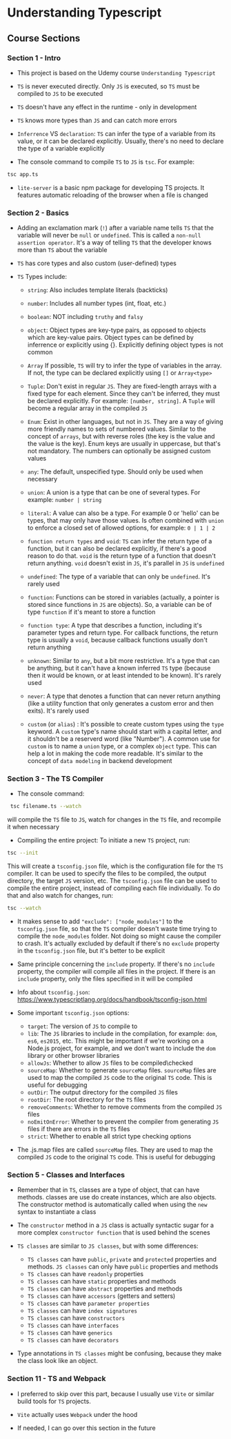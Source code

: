 # Understanding Typescript

## Course Sections

### Section 1 - Intro

- This project is based on the Udemy course `Understanding Typescript`

- `TS` is never executed directly. Only `JS` is executed, so `TS` must be
  compiled to `JS` to be executed

- `TS` doesn't have any effect in the runtime - only in development

- `TS` knows more types than `JS` and can catch more errors

- `Inferrence` VS `declaration`: `TS` can infer the type of a variable from its
  value, or it can be declared explicitly. Usually, there's no need to declare
  the type of a variable explicitly

- The console command to compile `TS` to `JS` is `tsc`. For example:

```bash
tsc app.ts
```

- `lite-server` is a basic npm package for developing TS projects. It features
  automatic reloading of the browser when a file is changed

### Section 2 - Basics

- Adding an exclamation mark (`!`) after a variable name tells `TS` that the
  variable will never be `null` or `undefined`. This is called a
  `non-null assertion operator`. It's a way of telling `TS` that the developer
  knows more than `TS` about the variable

- `TS` has core types and also custom (user-defined) types

- `TS` Types include:

  - `string`: Also includes template literals (backticks)

  - `number`: Includes all number types (int, float, etc.)

  - `boolean`: NOT including `truthy` and `falsy`

  - `object`: Object types are key-type pairs, as opposed to objects which are
    key-value pairs. Object types can be defined by inferrence or explicitly
    using {}. Explicitly defining object types is not common

  - `Array` If possible, `TS` will try to infer the type of variables in the
    array. If not, the type can be declared explicitly using `[]` or
    `Array<type>`

  - `Tuple`: Don't exist in regular `JS`. They are fixed-length arrays with a
    fixed type for each element. Since they can't be inferred, they must be
    declared explicitly. For example: `[number, string]`. A `Tuple` will become
    a regular array in the compiled `JS`

  - `Enum`: Exist in other languages, but not in `JS`. They are a way of giving
    more friendly names to sets of numbered values. Similar to the concept of
    `arrays`, but with reverse roles (the key is the value and the value is the
    key). Enum keys are usually in uppercase, but that's not mandatory. The
    numbers can optionally be assigned custom values

  - `any`: The default, unspecified type. Should only be used when necessary

  - `union`: A union is a type that can be one of several types. For example:
    `number | string`

  - `literal`: A value can also be a type. For example 0 or 'hello' can be
    types, that may only have those values. Is often combined with `union` to
    enforce a closed set of allowed options, for example: `0 | 1 | 2`

  - `function return types` and `void`: `TS` can infer the return type of a
    function, but it can also be declared explicitly, if there's a good reason
    to do that. `void` is the return type of a function that doesn't return
    anything. `void` doesn't exist in `JS`, it's parallel in `JS` is `undefined`

  - `undefined`: The type of a variable that can only be `undefined`. It's
    rarely used

  - `function`: Functions can be stored in variables (actually, a pointer is
    stored since functions in `JS` are objects). So, a variable can be of type
    `function` if it's meant to store a function

  - `function type`: A type that describes a function, including it's parameter
    types and return type. For callback functions, the return type is usually a
    `void`, because callback functions usually don't return anything

  - `unknown`: Similar to `any`, but a bit more restrictive. It's a type that
    can be anything, but it can't have a known inferred `TS` type (because then
    it would be known, or at least intended to be known). It's rarely used

  - `never`: A type that denotes a function that can never return anything (like
    a utility function that only generates a custom error and then exits). It's
    rarely used

  - `custom` (or `alias`) : It's possible to create custom types using the
    `type` keyword. A `custom` type's name should start with a capital letter,
    and it shouldn't be a reserverd word (like "Number"). A common use for
    `custom` is to name a `union` type, or a complex `object` type. This can
    help a lot in making the code more readable. It's similar to the concept of
    `data modeling` in backend development

### Section 3 - The TS Compiler

- The console command:

```bash
 tsc filename.ts --watch
```

will compile the `TS` file to `JS`, watch for changes in the `TS` file, and
recompile it when necessary

- Compiling the entire project: To initiate a new `TS` project, run:

```bash
tsc --init
```

This will create a `tsconfig.json` file, which is the configuration file for the
`TS` compiler. It can be used to specify the files to be compiled, the output
directory, the target `JS` version, etc. The `tsconfig.json` file can be used to
compile the entire project, instead of compiling each file individually. To do
that and also watch for changes, run:

```bash
tsc --watch
```

- It makes sense to add `"exclude": ["node_modules"]` to the `tsconfig.json`
  file, so that the `TS` compiler doesn't waste time trying to compile the
  `node_modules` folder. Not doing so might cause the compiler to crash. It's
  actually excluded by default if there's no `exclude` property in the
  `tsconfig.json` file, but it's better to be explicit

- Same principle concerning the `include` property. If there's no `include`
  property, the compiler will compile all files in the project. If there is an
  `include` property, only the files specified in it will be compiled

- Info about `tsconfig.json`:
  https://www.typescriptlang.org/docs/handbook/tsconfig-json.html

- Some important `tsconfig.json` options:

  - `target`: The version of `JS` to compile to
  - `lib`: The `JS` libraries to include in the compilation, for example: `dom`,
    `es6`, `es2015`, etc. This might be important if we're working on a Node.js
    project, for example, and we don't want to include the `dom` library or
    other browser libraries
  - `allowJs`: Whether to allow `JS` files to be compiled\checked
  - `sourceMap`: Whether to generate `sourceMap` files. `sourceMap` files are
    used to map the compiled `JS` code to the original `TS` code. This is useful
    for debugging
  - `outDir`: The output directory for the compiled `JS` files
  - `rootDir`: The root directory for the `TS` files
  - `removeComments`: Whether to remove comments from the compiled `JS` files
  - `noEmitOnError`: Whether to prevent the compiler from generating `JS` files
    if there are errors in the `TS` files
  - `strict`: Whether to enable all strict type checking options

- The .js.map files are called `sourceMap` files. They are used to map the
  compiled `JS` code to the original `TS` code. This is useful for debugging

### Section 5 - Classes and Interfaces

- Remember that in `TS`, classes are a type of object, that can have methods.
  classes are use do create instances, which are also objects. The constructor
  method is automatically called when using the `new` syntax to instantiate a
  class

- The `constructor` method in a `JS` class is actually syntactic sugar for a
  more complex `constructor function` that is used behind the scenes

- `TS classes` are similar to `JS classes`, but with some differences:

  - `TS classes` can have `public`, `private` and `protected` properties and
    methods. `JS classes` can only have `public` properties and methods
  - `TS classes` can have `readonly` properties
  - `TS classes` can have `static` properties and methods
  - `TS classes` can have `abstract` properties and methods
  - `TS classes` can have `accessors` (getters and setters)
  - `TS classes` can have `parameter properties`
  - `TS classes` can have `index signatures`
  - `TS classes` can have `constructors`
  - `TS classes` can have `interfaces`
  - `TS classes` can have `generics`
  - `TS classes` can have `decorators`

- Type annotations in `TS classes` might be confusing, because they make the
  class look like an object.

### Section 11 - TS and Webpack

- I preferred to skip over this part, because I usually use `Vite` or similar
  build tools for `TS` projects.

- `Vite` actually uses `Webpack` under the hood

- If needed, I can go over this section in the future
